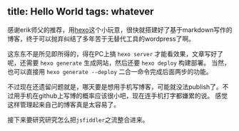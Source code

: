 title: Hello World
tags: whatever
---

感谢erik师父的推荐，用[hexo](http://hexo.io)这个小玩意，很快就搭建好了基于markdown写作的博客，终于可以抛弃纠结了多年苦于无替代工具的wordpress了啊。

这东东不是所见即所得的，得在PC上搞 `hexo server` 才能看效果，文章写好了呢，还需要 `hexo generate` 生成网站，然后还要 `hexo deploy` 构建部署。 当然，也可以直接用 `hexo generate --deploy` 二合一命令完成后面两步的功能。

不过现在还遗留问题就是，哪天要是想用手机写博客，可能就没法publish了。不过用手机在github上写博的概率应该很小吧，现在连手机打字都嫌累的说。
感觉这样管理起来自己的博客真是太容易了。

接下来要研究研究怎么把`jsfiddler`之流整合进来。
